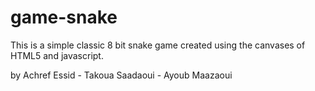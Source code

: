 # game-snake
This is a simple classic 8 bit snake game created using the canvases of HTML5 and javascript.



by Achref Essid - Takoua Saadaoui - Ayoub Maazaoui

